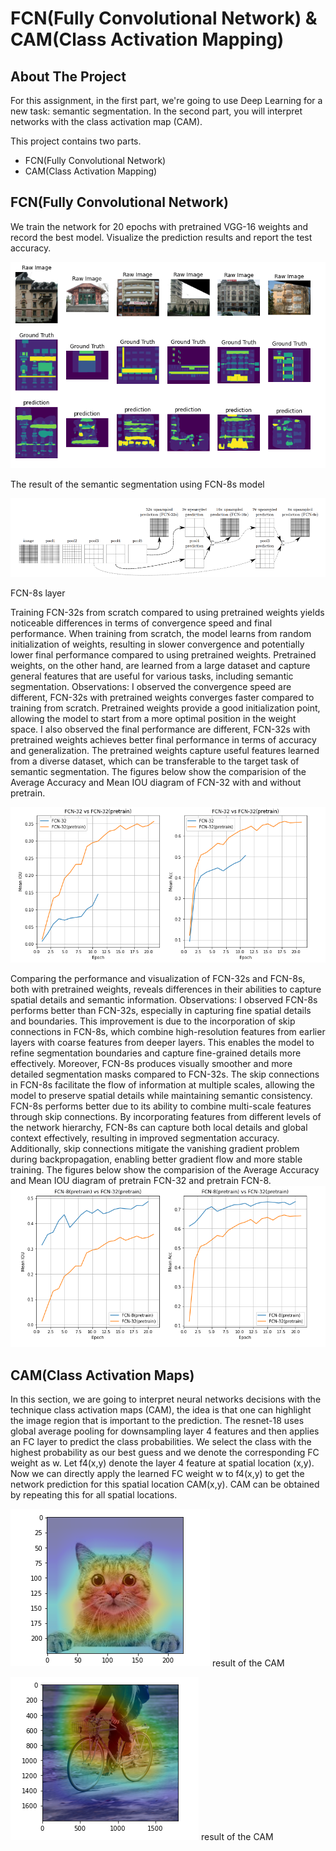 # FCN(Fully Convolutional Network) & CAM(Class Activation Mapping)


<!-- ABOUT THE PROJECT -->
## About The Project
For this assignment, in the first part, we're going to use Deep Learning for a new task: semantic segmentation. In the second part, you will interpret networks with the class activation map (CAM).

This project contains two parts.

* FCN(Fully Convolutional Network)
* CAM(Class Activation Mapping)




## FCN(Fully Convolutional Network)
We train the network for 20 epochs with pretrained VGG-16 weights and record the best model. Visualize the prediction results and report the test accuracy.


![The result of the semantic segmentation using FCN-8s model](https://github.com/tonytonyhsiao/intro-to-visual-learning_hw3/blob/main/fig/fcn-8%20result.png)

The result of the semantic segmentation using FCN-8s model


![FCN-8s layer](https://github.com/tonytonyhsiao/intro-to-visual-learning_hw3/blob/main/fig/fcn%20layer.png)

FCN-8s layer


Training FCN-32s from scratch compared to using pretrained weights yields noticeable differences in terms of convergence speed and final performance. When training from scratch, the model learns from random initialization of weights, resulting in slower convergence and potentially lower final performance compared to using pretrained weights. Pretrained weights, on the other hand, are learned from a large dataset and capture general features that are useful for various tasks, including semantic segmentation.
Observations: I observed the convergence speed are different, FCN-32s with pretrained weights converges faster compared to training from scratch. Pretrained weights provide a good initialization point, allowing the model to start from a more optimal position in the weight space. I also observed the final performance are different, FCN-32s with pretrained weights achieves better final performance in terms of accuracy and generalization. The pretrained weights capture useful features learned from a diverse dataset, which can be transferable to the target task of semantic segmentation.
The figures below show the comparision of the Average Accuracy and Mean IOU diagram of FCN-32 with and without pretrain.

![c1](https://github.com/tonytonyhsiao/intro-to-visual-learning_hw3/blob/main/fig/diagram1.png)

Comparing the performance and visualization of FCN-32s and FCN-8s, both with pretrained weights, reveals differences in their abilities to capture spatial details and semantic information.
Observations: I observed FCN-8s performs better than FCN-32s, especially in capturing fine spatial details and boundaries. This improvement is due to the incorporation of skip connections in FCN-8s, which combine high-resolution features from earlier layers with coarse features from deeper layers. This enables the model to refine segmentation boundaries and capture fine-grained details more effectively.
Moreover, FCN-8s produces visually smoother and more detailed segmentation masks compared to FCN-32s. The skip connections in FCN-8s facilitate the flow of information at multiple scales, allowing the model to preserve spatial details while maintaining semantic consistency.
FCN-8s performs better due to its ability to combine multi-scale features through skip connections. By incorporating features from different levels of the network hierarchy, FCN-8s can capture both local details and global context effectively, resulting in improved segmentation accuracy. Additionally, skip connections mitigate the vanishing gradient problem during backpropagation, enabling better gradient flow and more stable training.
The figures below show the comparision of the Average Accuracy and Mean IOU diagram of pretrain FCN-32 and pretrain FCN-8.
![c2](https://github.com/tonytonyhsiao/intro-to-visual-learning_hw3/blob/main/fig/diagram2.png)

## CAM(Class Activation Maps)

In this section, we are going to interpret neural networks decisions with the technique class activation maps (CAM), the idea is that one can highlight the image region that is important to the prediction.
The resnet-18 uses global average pooling for downsampling layer 4 features and then applies an FC layer to predict the class probabilities. We select the class with the highest probability as our best guess and we denote the corresponding FC weight as w.
Let f4(x,y) denote the layer 4 feature at spatial location (x,y). Now we can directly apply the learned FC weight w to f4(x,y) to get the network prediction for this spatial location CAM(x,y). CAM can be obtained by repeating this for all spatial locations.

![cam](https://github.com/tonytonyhsiao/intro-to-visual-learning_hw3/blob/main/fig/cam%20result%202.png)
result of the CAM


![cam](https://github.com/tonytonyhsiao/intro-to-visual-learning_hw3/blob/main/fig/cam%20result1.png)
result of the CAM
